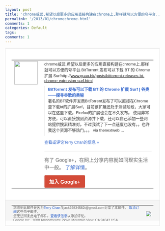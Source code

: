 ```yaml
---
layout: post
title: 'chrome威武,希望以后更多的应用直接构建在chrome上,那样就可以方便的夸平台...'
permalink: '/2013/01/chromechrome.html'
comments: 1
categories: Default
tags: 
comments: 1
---
```

<!-- X-Notifications: 1:cbafb86030000000 -->

<div style="border:solid 1px #dfdfdf;color:#686868;font:13px Arial"><div style="background-color:#fff;padding:20px;"><table cellpadding="0" cellspacing="0"><tr><td style="padding-right:15px;vertical-align:top"><a href="https://plus.google.com/_/notifications/emlink?emr=14900066512970582018&amp;emid=CJGW6oDT8bQCFQpPtAodwTsAAA&amp;path=%2F108643996575278738906&amp;dt=1358503257741&amp;uob=8"><img height="75" src="https://lh3.googleusercontent.com/-KKRGTyJ5Bl0/AAAAAAAAAAI/AAAAAAAAtnY/R4QEWIp3Ur0/s75-c-k-a/photo.jpg" style="border:solid 1px #cccccc;" width="75"/></a></td><td style="width:578px;color:#333;font:13px Arial;vertical-align:top"><div style="padding-bottom:10px">chrome威武,希望以后更多的应用直接<wbr/>构建在chrome上,那样就可以方便的夸<wbr/>平台.BitTorrent 发布可以下载 BT 的 Chrome 扩展 Surfhttp://<a class="ot-anchor" href="http://www.guao.hk/posts/bittorrent-releases-bt-chrome-extension-surf.html" rel="nofollow">www.guao.<wbr/>hk/posts/bittorrent-<wbr/>releases-bt-chrome-e<wbr/>xtension-surf.html</a></div><div style="margin-bottom:10px;padding-left:10px; border-left:2px solid #EAEAEA"><span style="margin-right:5px"><a href="http://www.guao.hk/posts/bittorrent-releases-bt-chrome-extension-surf.html" style="color:#3366CC;text-decoration:none"><span style="font-weight:bold">BitTorrent 发布可以下载 BT 的 Chrome 扩展 Surf | 谷奥――探寻谷歌的奥秘</span></a><div style="padding-bottom:10px">著名的BT软件开发商BitTorrent<wbr/>发布了可以直接在Chrome里下载bt的<wbr/>扩展Surf，目前该扩展还处于测试阶段，<wbr/>大家可以在这里下载。Firefox的扩展<wbr/>也会在不久发布。 使用非常方便，可以直接搜到资源并下载，还<wbr/>可以自己添加一些网站提供搜索精准对。不过<wbr/>我试了下一点速度也没有。。也许我这个资源<wbr/>不够热门。。。 via thenextweb ...</div></span></div><a href="https://plus.google.com/_/notifications/emlink?emr=14900066512970582018&amp;emid=CJGW6oDT8bQCFQpPtAodwTsAAA&amp;path=%2F108643996575278738906%2Fposts%2FQ7NhvTveqa4%3Fgpinv%3DAMIXal-sIGGd1EONIwuDTkyfuOB6UY8hqbLff69Zm63TnQpSU7O7_q8H2m-2b9liauNU5UPy44diO4lRiRVVG0vT-6tOwuQkVOF2tsEWlyC8ywT5EkZp0NI&amp;dt=1358503257741&amp;uob=8" style="color:#3366CC;text-decoration:none">查看或评论Terry Chan的信息 »</a><div style="margin-top:20px;border-top:solid 1px #dfdfdf"><div style="padding:15px 0;color:#686868;font:16px Arial">有了 Google+，在网上分享内容就如同现实生活中一般。 <a href="http://www.google.com/+/learnmore/" style="color:#3366CC;text-decoration:none">了解详情</a>。</div><a href="https://plus.google.com/_/notifications/emlink?emr=14900066512970582018&amp;emid=CJGW6oDT8bQCFQpPtAodwTsAAA&amp;path=%2F%3Fgpinv%3DAMIXal-sIGGd1EONIwuDTkyfuOB6UY8hqbLff69Zm63TnQpSU7O7_q8H2m-2b9liauNU5UPy44diO4lRiRVVG0vT-6tOwuQkVOF2tsEWlyC8ywT5EkZp0NI&amp;dt=1358503257741&amp;uob=8" style="display:inline-block;padding:7px 15px;background-color:#d44b38; color:#fff;font-size:16px; font-weight:bold;border-radius:2px;-webkit-border-radius:2px; -moz-border-radius:2px;border:solid 1px #c43b28; white-space:nowrap;text-decoration:none">加入 Google+</a></div></td></tr></table></div><div style="border-top:solid 1px #dfdfdf;padding:0 20px; background-color:#f5f5f5"><table cellpadding="0" cellspacing="0" style="height:50px"><tbody><tr><td style="vertical-align:middle;width:100%; color:#636363;font:11px Arial; line-height:120%">您收到此邮件是因为<a href="https://plus.google.com/_/notifications/emlink?emr=14900066512970582018&amp;emid=CJGW6oDT8bQCFQpPtAodwTsAAA&amp;path=%2F108643996575278738906%3Fgpinv%3DAMIXal-sIGGd1EONIwuDTkyfuOB6UY8hqbLff69Zm63TnQpSU7O7_q8H2m-2b9liauNU5UPy44diO4lRiRVVG0vT-6tOwuQkVOF2tsEWlyC8ywT5EkZp0NI&amp;dt=1358503257741&amp;uob=8" style="color:#3366CC;text-decoration:none">Terry Chan</a>与jack29834582t@gmail.com分享了本邮件。 <a href="https://plus.google.com/_/notifications/emlink?emr=14900066512970582018&amp;emid=CJGW6oDT8bQCFQpPtAodwTsAAA&amp;path=%2F_%2Fnonplus%2Femailsettings%3Fgpinv%3DAMIXal-sIGGd1EONIwuDTkyfuOB6UY8hqbLff69Zm63TnQpSU7O7_q8H2m-2b9liauNU5UPy44diO4lRiRVVG0vT-6tOwuQkVOF2tsEWlyC8ywT5EkZp0NI%26est%3DADH5u8VpeNxyhKd60bpj4HBmq6y6F01LzM353p5PzqUpk6y9ro2exvSoBO5gL8hBop0CT9mPwOZeYIpWqLudhGDkH20ohdPEdBHSZZa7BdiaWn9PNBx-LX3rZ70uulxwLAMxBbCGREh5pWRzjrZbyKoNeU-7Csq6Fg&amp;dt=1358503257741&amp;uob=8" style="color:#3366CC;text-decoration:none">取消订阅</a>这些电子邮件。<br/>您无法回复此电子邮件。<a href="https://plus.google.com/_/notifications/emlink?emr=14900066512970582018&amp;emid=CJGW6oDT8bQCFQpPtAodwTsAAA&amp;path=%2F108643996575278738906%2Fposts%2FQ7NhvTveqa4%3Fgpinv%3DAMIXal-sIGGd1EONIwuDTkyfuOB6UY8hqbLff69Zm63TnQpSU7O7_q8H2m-2b9liauNU5UPy44diO4lRiRVVG0vT-6tOwuQkVOF2tsEWlyC8ywT5EkZp0NI&amp;dt=1358503257741&amp;uob=8" style="color:#3366CC;text-decoration:none">查看该信息</a>以添加评论。<br/>Google Inc., 1600 Amphitheatre Pkwy, Mountain View, CA 94043 USA<br/></td><td><img src="https://ssl.gstatic.com/s2/oz/images/notifications/logo/google-plus-6617a72bb36cc548861652780c9e6ff1.png"/></td></tr></tbody></table></div></div>